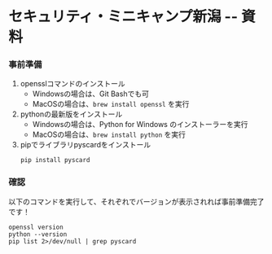 
# セキュリティ・ミニキャンプ新潟 -- 資料

### 事前準備

1. opensslコマンドのインストール
    - Windowsの場合は、Git Bashでも可
    - MacOSの場合は、`brew install openssl` を実行
3. pythonの最新版をインストール
    - Windowsの場合は、Python for Windows のインストーラーを実行
    - MacOSの場合は、`brew install python` を実行
4. pipでライブラリpyscardをインストール
    ```
    pip install pyscard
    ```

### 確認

以下のコマンドを実行して、それぞれでバージョンが表示されれば事前準備完了です！
```
openssl version
python --version
pip list 2>/dev/null | grep pyscard
```
